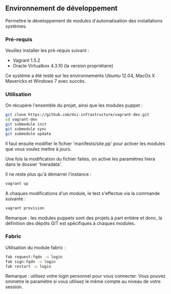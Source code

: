 
## Environnement de développement

Permettre le développement de modules d'automatisation des installations systèmes.

### Pré-requis

Veuillez installer les pré-requis suivant :

* Vagrant 1.5.2
* Oracle Virtualbox 4.3.10 (la version propriétaire)

Ce système a été testé sur les environnements Ubuntu 12.04, MacOs X Mavericks et Windows 7 avec succès.

### Utilisation

On récupère l'ensemble du projet, ainsi que les modules puppet :

```bash
git clone https://github.com/dsi-infrastructure/vagrant-dev.git
cd vagrant-dev
git submodule init
git submodule sync
git submodule update
```

Il faut ensuite modifier le fichier 'manifests/site.pp' pour activer les modules que vous voulez mettre à jours.

Une fois la modification du fichier faites, on active les paramètres hiera dans le dossier 'hieradata'.

Il ne reste plus qu'à démarrer l'instance :

```bash
vagrant up
```

A chaques modifications d'un module, le test s'effectue via la commande suivante :

```bash
vagrant provision
```

Remarque : les modules puppets sont des projets à part entière et donc, la définition des dépôts GIT est spécifiques à chaques modules.

### Fabric

Utilisation du module fabric :

```bash
fab request:fqdn -u login
fab sign:fqdn -u login
fab restart -u login
```
Remarque : utilisez votre login personnel pour vous connecter. Vous pouvez ommetre le paramètre si vous utilisez le même compte au niveau de votre session.

